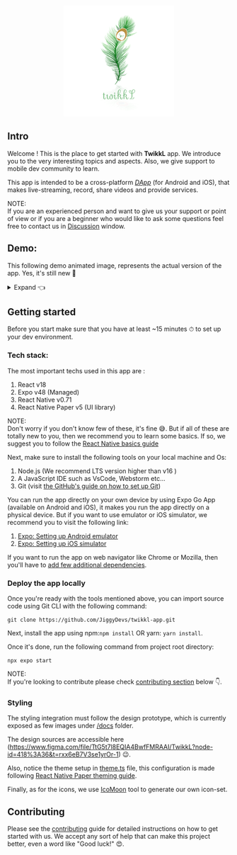 <div style="text-align: center; align-self: center" >
    <img 
        src="https://github.com/JiggyDevs/twikkl-app/blob/master/assets/imgs/logos/logo.png?raw=true" 
        height="250" width="250"  alt="TwikkL Icon"
    />
</div>

## Intro

Welcome ! This is the place to get started with **TwikkL** app. We introduce you to the very interesting topics and
aspects. Also, we give support to mobile dev community to learn.

This app is intended to be a cross-platform
[_DApp_](https://www.investopedia.com/terms/d/decentralized-applications-dapps.asp)
(for Android and iOS), that makes live-streaming, record, share videos and provide services.

NOTE:  
If you are an experienced person and want to give us your support or point of view or if you are a beginner who would
like to ask some questions feel free to contact us in [Discussion](https://github.com/JiggyDevs/twikkl-app/discussions) window.

## Demo:
This following demo animated image, represents the actual version of the app. Yes, it's still new 🤣
<details>
  <summary>Expand 👈</summary>
  <img alt="demo-here" src="docs/demo/demo-1.gif"/>
</details>

## Getting started

Before you start make sure that you have at least ~15 minutes ⏱ to set up your dev environment.

### Tech stack:

The most important techs used in this app are :

1. React v18
2. Expo v48 (Managed)
3. React Native v0.71
4. React Native Paper v5 (UI library)

NOTE:  
Don't worry if you don't know few of these, it's fine 😅. But if all of these are totally new to you, then we recommend
you to learn some basics. If so, we suggest you to follow the [React Native basics guide](https://reactnative.dev/docs/getting-started)

Next, make sure to install the following tools on your local machine and Os:

1. Node.js (We recommend LTS version higher than v16 )
2. A JavaScript IDE such as VsCode, Webstorm etc...
3. Git (visit [the GitHub's guide on how to set up Git](https://docs.github.com/en/get-started/quickstart/set-up-git))

You can run the app directly on your own device by using Expo Go App (available on Android and iOS), it makes you run 
the app directly on a physical device.
But if you want to use emulator or iOS simulator, we recommend you to visit the following link:
1. [Expo: Setting up Android emulator](https://docs.expo.dev/workflow/android-studio-emulator/)
2. [Expo: Setting up iOS simulator](https://docs.expo.dev/workflow/ios-simulator/)

If you want to run the app on web navigator like Chrome or Mozilla, then you'll have to [add few additional dependencies](https://docs.expo.dev/workflow/web/).

### Deploy the app locally

Once you're ready with the tools mentioned above, you can import source code using Git CLI with the following command:

```
git clone https://github.com/JiggyDevs/twikkl-app.git
```

Next, install the app using npm:``npm install`` OR yarn: ``yarn install``.

Once it's done, run the following command from project root directory:

```
npx expo start
```

NOTE:  
If you're looking to contribute please check [contributing section](#contributing) below 👇.

### Styling
The styling integration must follow the design prototype, which is currently exposed as few images under [/docs](https://github.com/JiggyDevs/twikkl-app/tree/set-guidelines-and-docs/docs/design-imgs) folder.

The design sources are accessible here (https://www.figma.com/file/TtG5t7l8EQIA4BwfFMRAAI/TwikkL?node-id=418%3A36&t=rxx6eB7V3se1yrOr-1) 😉.

Also, notice the theme setup in [theme.ts](/https://github.com/JiggyDevs/twikkl-app/blob/set-guidelines-and-docs/src/configs/theme.ts) file, this configuration is made following [React Native Paper theming guide](https://callstack.github.io/react-native-paper/docs/guides/theming/).

Finally, as for the icons, we use [IcoMoon](https://icomoon.io/) tool to generate our own icon-set. 

## Contributing
Please see the [contributing](CONTRIBUTING.md) guide for detailed instructions on how to get started with us. We accept any sort of help 
that can make this project better, even a word like "Good luck!" 😍. 
